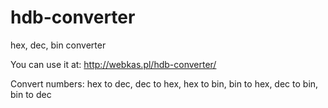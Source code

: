 # hdb-converter
hex, dec, bin converter

You can use it at:
http://webkas.pl/hdb-converter/

Convert numbers:
hex to dec,
dec to hex,
hex to bin,
bin to hex,
dec to bin,
bin to dec